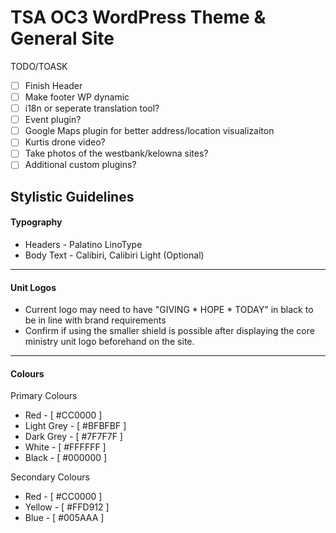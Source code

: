 # TSA OC3 WordPress Theme & General Site
TODO/TOASK
- [ ] Finish Header
- [ ] Make footer WP dynamic
- [ ] i18n or seperate translation tool?
- [ ] Event plugin? 
- [ ] Google Maps plugin for better address/location visualizaiton
- [ ] Kurtis drone video? 
- [ ] Take photos of the westbank/kelowna sites?
- [ ] Additional custom plugins?

## Stylistic Guidelines
#### Typography
- Headers - Palatino LinoType
- Body Text - Calibiri, Calibiri Light (Optional)
---
#### Unit Logos
- Current logo may need to have "GIVING * HOPE * TODAY" in black to be in line with brand requirements
- Confirm if using the smaller shield is possible after displaying the core ministry unit logo beforehand on the site.
---
#### Colours
Primary Colours
- Red - [ #CC0000 ]
- Light Grey - [ #BFBFBF ]
- Dark Grey - [ #7F7F7F ]
- White - [ #FFFFFF ]
- Black - [ #000000 ]

Secondary Colours
- Red - [ #CC0000 ]
- Yellow - [  #FFD912 ]
- Blue - [ #005AAA ]
